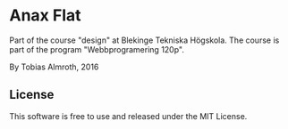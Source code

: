 Anax Flat
=========

Part of the course "design" at Blekinge Tekniska Högskola. The course is part of the program "Webbprogramering 120p".

By Tobias Almroth, 2016


License
-------
This software is free to use and released under the MIT License.
